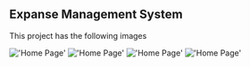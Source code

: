 ## Expanse Management System
This project has the following images

!['Home Page'](https://res.cloudinary.com/dtrhf576l/image/upload/v1562665658/qjybkbnirs8gi6snepn2.png)
!['Home Page'](https://res.cloudinary.com/dtrhf576l/image/upload/v1562665933/dwarxcay49mx3wkuriik.png)
!['Home Page'](https://res.cloudinary.com/dtrhf576l/image/upload/v1562666021/xgqy6pg8qcl4kph4twzz.png)
!['Home Page'](https://res.cloudinary.com/dtrhf576l/image/upload/v1562666141/r0n8xhqi3pdabpt4hfrm.png)
